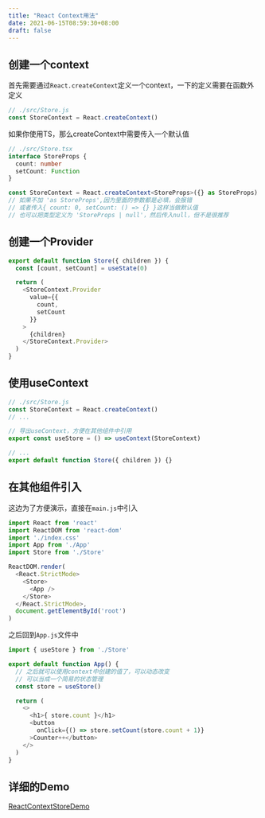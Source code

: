 ```yaml
---
title: "React Context用法"
date: 2021-06-15T08:59:30+08:00
draft: false
---
```


## 创建一个context
首先需要通过`React.createContext`定义一个context，一下的定义需要在函数外定义
```js
// ./src/Store.js
const StoreContext = React.createContext()
```
如果你使用TS，那么createContext中需要传入一个默认值
```ts
// ./src/Store.tsx
interface StoreProps {
  count: number
  setCount: Function
}

const StoreContext = React.createContext<StoreProps>({} as StoreProps)
// 如果不加 'as StoreProps',因为里面的参数都是必填，会报错
// 或者传入{ count: 0, setCount: () => {} }这样当做默认值
// 也可以把类型定义为 'StoreProps | null'，然后传入null，但不是很推荐
```

## 创建一个Provider
```js
export default function Store({ children }) {
  const [count, setCount] = useState(0)

  return (
    <StoreContext.Provider 
      value={{
        count,
        setCount
      }}
    >
      {children}
    </StoreContext.Provider>
  )
}
```

## 使用useContext
```js
// ./src/Store.js
const StoreContext = React.createContext()
// ...

// 导出useContext，方便在其他组件中引用
export const useStore = () => useContext(StoreContext)

// ...
export default function Store({ children }) {}
```

## 在其他组件引入
这边为了方便演示，直接在`main.js`中引入
```js
import React from 'react'
import ReactDOM from 'react-dom'
import './index.css'
import App from './App'
import Store from './Store'

ReactDOM.render(
  <React.StrictMode>
    <Store>
      <App />
    </Store>
  </React.StrictMode>,
  document.getElementById('root')
)
```
之后回到`App.js`文件中
```js
import { useStore } from './Store'

export default function App() {
  // 之后就可以使用context中创建的值了，可以动态改变
  // 可以当成一个简易的状态管理
  const store = useStore()

  return (
    <>
      <h1>{ store.count }</h1>
      <button 
        onClick={() => store.setCount(store.count + 1)}
      >Counter++</button>
    </>
  )
}
```

## 详细的Demo
[ReactContextStoreDemo](https://github.com/mrleidesen/ReactContextStoreDemo)